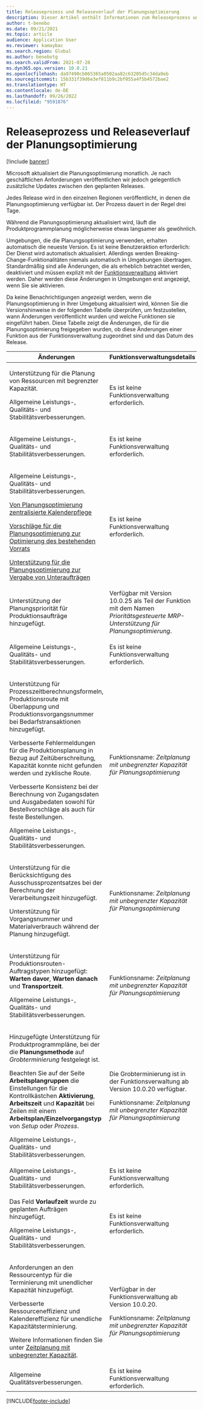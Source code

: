 ```yaml
---
title: Releaseprozess und Releaseverlauf der Planungsoptimierung
description: Dieser Artikel enthält Informationen zum Releaseprozess und zum Releaseverlauf für Planungsoptimierung.
author: t-benebo
ms.date: 09/21/2021
ms.topic: article
audience: Application User
ms.reviewer: kamaybac
ms.search.region: Global
ms.author: benebotg
ms.search.validFrom: 2021-07-28
ms.dyn365.ops.version: 10.0.21
ms.openlocfilehash: da97490cb065365a0502aa82c63205d5c34da9eb
ms.sourcegitcommit: 15b331f39d6e3ef811b9c2bf055a4f5b4572bae2
ms.translationtype: HT
ms.contentlocale: de-DE
ms.lasthandoff: 09/26/2022
ms.locfileid: "9591876"
---
```

# <a name="planning-optimization-release-process-and-release-history"></a>Releaseprozess und Releaseverlauf der Planungsoptimierung

[!include [banner](../../includes/banner.md)]

Microsoft aktualisiert die Planungsoptimierung monatlich. Je nach geschäftlichen Anforderungen veröffentlichen wir jedoch gelegentlich zusätzliche Updates zwischen den geplanten Releases.

Jedes Release wird in den einzelnen Regionen veröffentlicht, in denen die Planungsoptimierung verfügbar ist. Der Prozess dauert in der Regel drei Tage.

Während die Planungsoptimierung aktualisiert wird, läuft die Produktprogrammplanung möglicherweise etwas langsamer als gewöhnlich.

Umgebungen, die die Planungsoptimierung verwenden, erhalten automatisch die neueste Version. Es ist keine Benutzeraktion erforderlich: Der Dienst wird automatisch aktualisiert. Allerdings werden Breaking-Change-Funktionalitäten niemals automatisch in Umgebungen übertragen. Standardmäßig sind alle Änderungen, die als erheblich betrachtet werden, deaktiviert und müssen explizit mit der [Funktionsverwaltung](../../../fin-ops-core/fin-ops/get-started/feature-management/feature-management-overview.md) aktiviert werden. Daher werden diese Änderungen in Umgebungen erst angezeigt, wenn Sie sie aktivieren.

Da keine Benachrichtigungen angezeigt werden, wenn die Planungsoptimierung in Ihrer Umgebung aktualisiert wird, können Sie die Versionshinweise in der folgenden Tabelle überprüfen, um festzustellen, wann Änderungen veröffentlicht wurden und welche Funktionen sie eingeführt haben. Diese Tabelle zeigt die Änderungen, die für die Planungsoptimierung freigegeben wurden, ob diese Änderungen einer Funktion aus der Funktionsverwaltung zugeordnet sind und das Datum des Release.

<!-- KFM: Add this? [Use batch disposition codes to mark batches as available or unavailable](../../inventory/batch-disposition-codes.md) --> 

| Änderungen | Funktionsverwaltungsdetails | Erscheinungsdaten |
|---|---|---|
| <p> Unterstützung für die Planung von Ressourcen mit begrenzter Kapazität. <p>Allgemeine Leistungs-, Qualitäts- und Stabilitätsverbesserungen. | Es ist keine Funktionsverwaltung erforderlich. | 19.-23. September 2022 |
| <p>Allgemeine Leistungs-, Qualitäts- und Stabilitätsverbesserungen. | Es ist keine Funktionsverwaltung erforderlich. | 29. August bis 3. September 2022 |
| <p>Allgemeine Leistungs-, Qualitäts- und Stabilitätsverbesserungen.<p>[Von Planungsoptimierung zentralisierte Kalenderpflege](../supply-chain-calendars-master-planning.md)<p>[Vorschläge für die Planungsoptimierung zur Optimierung des bestehenden Vorrats](../action-messages.md)<p>[Unterstützung für die Planungsoptimierung zur Vergabe von Unteraufträgen](../../production-control/manage-subcontract-work-production.md) | Es ist keine Funktionsverwaltung erforderlich. | 7.-11. März 2022 |
| <p>Unterstützung der Planungspriorität für Produktionsaufträge hinzugefügt. | Verfügbar mit Version 10.0.25 als Teil der Funktion mit dem Namen *Prioritätsgesteuerte MRP-Unterstützung für Planungsoptimierung*. | 12.-18. November 2021 |
| <p>Allgemeine Leistungs-, Qualitäts- und Stabilitätsverbesserungen. | Es ist keine Funktionsverwaltung erforderlich. | 12.-18. November 2021 |
| <p>Unterstützung für Prozesszeitberechnungsformeln, Produktionsroute mit Überlappung und Produktionsvorgangsnummer bei Bedarfstransaktionen hinzugefügt.</p><p>Verbesserte Fehlermeldungen für die Produktionsplanung in Bezug auf Zeitüberschreitung, Kapazität konnte nicht gefunden werden und zyklische Route.</p><p>Verbesserte Konsistenz bei der Berechnung von Zugangsdaten und Ausgabedaten sowohl für Bestellvorschläge als auch für feste Bestellungen.</p><p>Allgemeine Leistungs-, Qualitäts- und Stabilitätsverbesserungen. | Funktionsname: *Zeitplanung mit unbegrenzter Kapazität für Planungsoptimierung* | 22.-27. Oktober 2021 |
| <p>Unterstützung für die Berücksichtigung des Ausschussprozentsatzes bei der Berechnung der Verarbeitungszeit hinzugefügt.</p><p>Unterstützung für Vorgangsnummer und Materialverbrauch während der Planung hinzugefügt. | Funktionsname: *Zeitplanung mit unbegrenzter Kapazität für Planungsoptimierung* | 5.-7. Oktober 2021 |
| <p>Unterstützung für Produktionsrouten-Auftragstypen hinzugefügt: **Warten davor**, **Warten danach** und **Transportzeit**.</p><p>Allgemeine Leistungs-, Qualitäts- und Stabilitätsverbesserungen. | Funktionsname: *Zeitplanung mit unbegrenzter Kapazität für Planungsoptimierung* | 25.-30. September 2021 |
| <p>Hinzugefügte Unterstützung für Produktprogrammpläne, bei der die **Planungsmethode** auf *Grobterminierung* festgelegt ist.</p><p>Beachten Sie auf der Seite **Arbeitsplangruppen** die Einstellungen für die Kontrollkästchen **Aktivierung**, **Arbeitszeit** und **Kapazität** bei Zeilen mit einem **Arbeitsplan/Einzelvorgangstyp** von *Setup* oder *Prozess*. </p><p>Allgemeine Leistungs-, Qualitäts- und Stabilitätsverbesserungen. | <p>Die Grobterminierung ist in der Funktionsverwaltung ab Version 10.0.20 verfügbar.</p><p>Funktionsname: *Zeitplanung mit unbegrenzter Kapazität für Planungsoptimierung*</p>  | 09. bis 17. September 2021 |
| Allgemeine Leistungs-, Qualitäts- und Stabilitätsverbesserungen. | Es ist keine Funktionsverwaltung erforderlich. | 25.-30. August 2021 |
| <p>Das Feld **Vorlaufzeit** wurde zu geplanten Aufträgen hinzugefügt.</p><p>Allgemeine Leistungs-, Qualitäts- und Stabilitätsverbesserungen.</p> | Es ist keine Funktionsverwaltung erforderlich. | 12.-17. August 2021 |
| <p>Anforderungen an den Ressourcentyp für die Terminierung mit unendlicher Kapazität hinzugefügt.</p><p>Verbesserte Ressourceneffizienz und Kalendereffizienz für unendliche Kapazitätsterminierung.</p><p>Weitere Informationen finden Sie unter [Zeitplanung mit unbegrenzter Kapazität](infinite-capacity-planning.md). | <p>Verfügbar in der Funktionsverwaltung ab Version 10.0.20.</p><p>Funktionsname: *Zeitplanung mit unbegrenzter Kapazität für Planungsoptimierung*</p> | 6.-12. Juli 2021 |
| Allgemeine Qualitätsverbesserungen. | Es ist keine Funktionsverwaltung erforderlich. | 6.-12. Juli 2021 |

[!INCLUDE[footer-include](../../../includes/footer-banner.md)]
